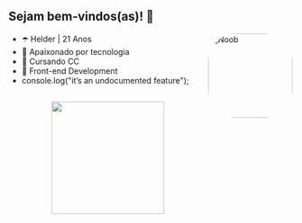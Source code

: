 ## Sejam bem-vindos(as)! 👋      

<img align="right" alt="Noob" height="150" style="border-radius:50px;" src="https://user-images.githubusercontent.com/124900375/219752913-2113faad-c4b4-41eb-80e6-fd5b21dafd31.gif?width=468&height=468 width=676&height=676">

- ☂️ Helder | 21 Anos
- 💜 Apaixonado por tecnologia 
- 🔮 Cursando CC   
- 👾 Front-end Development
- console.log("it’s an undocumented feature");


##

<!-- Fiquem à vontade para copiar o código se quiserem <3 --> <!-- dentro dessa div fica o GitHub stats, você só precisa copiar e mudar o username -->

<div align="center">
  
  <a href="https://github.com/helderjuann">
  <img height="200em" src="https://github-readme-stats.vercel.app/api?username=helderjuann&show_icons=true&theme=nightowl"/>
 
</div> 
